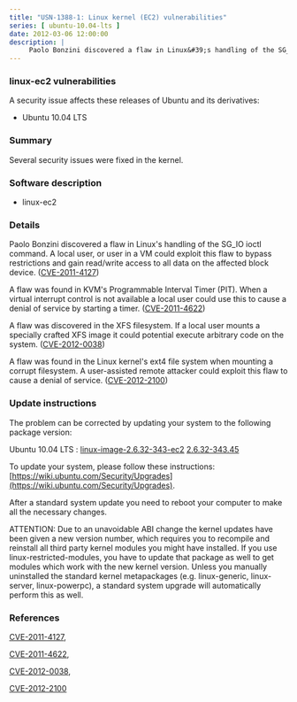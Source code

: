 ```yaml
---
title: "USN-1388-1: Linux kernel (EC2) vulnerabilities"
series: [ ubuntu-10.04-lts ]
date: 2012-03-06 12:00:00
description: |
     Paolo Bonzini discovered a flaw in Linux&#39;s handling of the SG_IO ioctl command. A local user, or user in a VM could exploit this flaw to bypass restrictions and gain read/write access to all data on the affected block device. ([CVE-2011-4127](http://people.ubuntu.com/~ubuntu-security/cve/CVE-2011-4127))
--- 
```

 
### linux-ec2 vulnerabilities

A security issue affects these releases of Ubuntu and its derivatives:

* Ubuntu 10.04 LTS

### Summary

Several security issues were fixed in the kernel. 

### Software description

* linux-ec2 

### Details

 Paolo Bonzini discovered a flaw in Linux&#39;s handling of the SG_IO ioctl command. A local user, or user in a VM could exploit this flaw to bypass restrictions and gain read/write access to all data on the affected block device. ([CVE-2011-4127](http://people.ubuntu.com/~ubuntu-security/cve/CVE-2011-4127))

A flaw was found in KVM&#39;s Programmable Interval Timer (PIT). When a virtual interrupt control is not available a local user could use this to cause a denial of service by starting a timer. ([CVE-2011-4622](http://people.ubuntu.com/~ubuntu-security/cve/CVE-2011-4622))

A flaw was discovered in the XFS filesystem. If a local user mounts a specially crafted XFS image it could potential execute arbitrary code on the system. ([CVE-2012-0038](http://people.ubuntu.com/~ubuntu-security/cve/CVE-2012-0038))

A flaw was found in the Linux kernel&#39;s ext4 file system when mounting a corrupt filesystem. A user-assisted remote attacker could exploit this flaw to cause a denial of service. ([CVE-2012-2100](http://people.ubuntu.com/~ubuntu-security/cve/CVE-2012-2100)) 

### Update instructions

The problem can be corrected by updating your system to the following package version:

Ubuntu 10.04 LTS
 : [linux-image-2.6.32-343-ec2](https://launchpad.net/ubuntu/+source/linux-ec2) <span> [2.6.32-343.45](https://launchpad.net/ubuntu/+source/linux-ec2/2.6.32-343.45) </span> 

To update your system, please follow these instructions: [https://wiki.ubuntu.com/Security/Upgrades](https://wiki.ubuntu.com/Security/Upgrades).

After a standard system update you need to reboot your computer to make all the necessary changes.

ATTENTION: Due to an unavoidable ABI change the kernel updates have been given a new version number, which requires you to recompile and reinstall all third party kernel modules you might have installed. If you use linux-restricted-modules, you have to update that package as well to get modules which work with the new kernel version. Unless you manually uninstalled the standard kernel metapackages (e.g. linux-generic, linux-server, linux-powerpc), a standard system upgrade will automatically perform this as well. 

### References

 [CVE-2011-4127](http://people.ubuntu.com/~ubuntu-security/cve/CVE-2011-4127), 

 [CVE-2011-4622](http://people.ubuntu.com/~ubuntu-security/cve/CVE-2011-4622), 

 [CVE-2012-0038](http://people.ubuntu.com/~ubuntu-security/cve/CVE-2012-0038), 

 [CVE-2012-2100](http://people.ubuntu.com/~ubuntu-security/cve/CVE-2012-2100)
 
